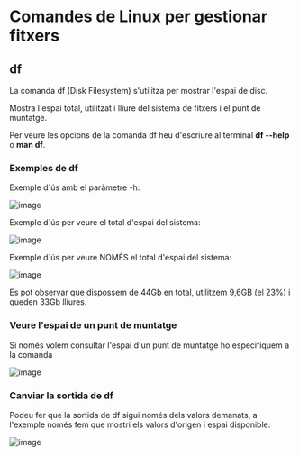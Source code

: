 # Comandes de Linux per gestionar fitxers

## df

La comanda df (Disk Filesystem) s'utilitza per mostrar l'espai de disc.

Mostra l'espai total, utilitzat i lliure del sistema de fitxers i el punt de muntatge.

Per veure les opcions de la comanda df heu d'escriure al terminal **df --help** o **man df**.

### Exemples de df

Exemple d´ús amb el paràmetre -h:

![image](https://github.com/XaSaFa/MP04/assets/110727546/caa4f5e8-544a-4be6-887a-f89820562e31)

Exemple d´ús per veure el total d'espai del sistema:

![image](https://github.com/XaSaFa/MP04/assets/110727546/4ed2defd-357f-4b67-85ea-ad7d58479de0)

Exemple d´ús per veure NOMÉS el total d'espai del sistema:

![image](https://github.com/XaSaFa/MP04/assets/110727546/d307010c-cdef-44b4-b877-81b8937ad277)

Es pot observar que dispossem de 44Gb en total, utilitzem 9,6GB (el 23%) i queden 33Gb lliures.

### Veure l'espai de un punt de muntatge

Si només volem consultar l'espai d'un punt de muntatge ho especifiquem a la comanda

![image](https://github.com/XaSaFa/MP04/assets/110727546/7038f54f-d338-4717-8b17-c98f5c08d268)

### Canviar la sortida de df

Podeu fer que la sortida de df sigui només dels valors demanats, a l'exemple només fem que mostri els valors d'origen i espai disponible:

![image](https://github.com/XaSaFa/MP04/assets/110727546/adfbd177-2304-4dbf-912c-057b098b5831)
